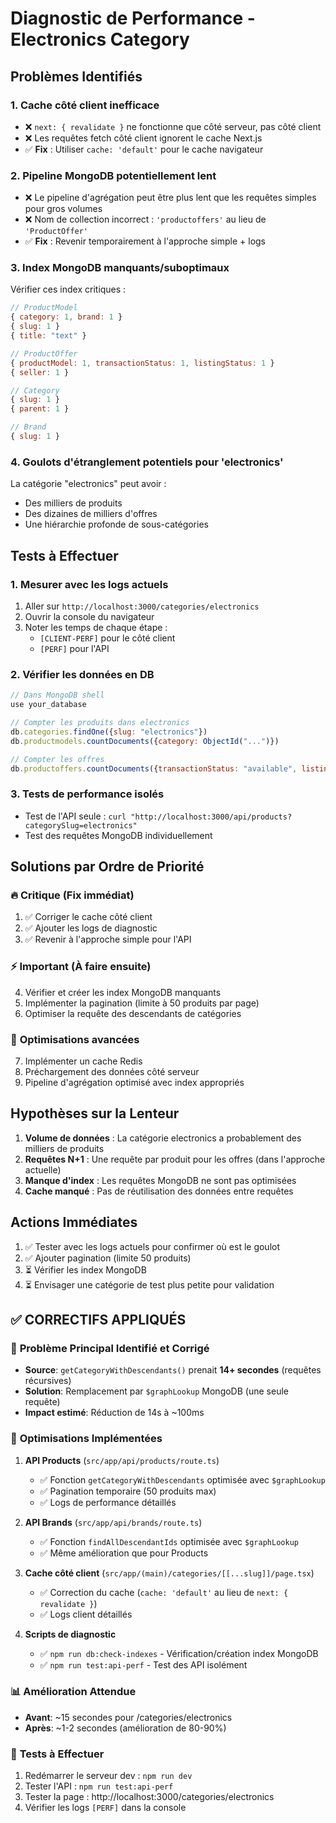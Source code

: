 # Diagnostic de Performance - Electronics Category

## Problèmes Identifiés

### 1. **Cache côté client inefficace**
- ❌ `next: { revalidate }` ne fonctionne que côté serveur, pas côté client
- ❌ Les requêtes fetch côté client ignorent le cache Next.js
- ✅ **Fix** : Utiliser `cache: 'default'` pour le cache navigateur

### 2. **Pipeline MongoDB potentiellement lent**
- ❌ Le pipeline d'agrégation peut être plus lent que les requêtes simples pour gros volumes
- ❌ Nom de collection incorrect : `'productoffers'` au lieu de `'ProductOffer'`
- ✅ **Fix** : Revenir temporairement à l'approche simple + logs

### 3. **Index MongoDB manquants/suboptimaux**
Vérifier ces index critiques :
```javascript
// ProductModel
{ category: 1, brand: 1 }
{ slug: 1 }
{ title: "text" }

// ProductOffer  
{ productModel: 1, transactionStatus: 1, listingStatus: 1 }
{ seller: 1 }

// Category
{ slug: 1 }
{ parent: 1 }

// Brand
{ slug: 1 }
```

### 4. **Goulots d'étranglement potentiels pour 'electronics'**

La catégorie "electronics" peut avoir :
- Des milliers de produits
- Des dizaines de milliers d'offres
- Une hiérarchie profonde de sous-catégories

## Tests à Effectuer

### 1. Mesurer avec les logs actuels
1. Aller sur `http://localhost:3000/categories/electronics`
2. Ouvrir la console du navigateur
3. Noter les temps de chaque étape :
   - `[CLIENT-PERF]` pour le côté client
   - `[PERF]` pour l'API

### 2. Vérifier les données en DB
```javascript
// Dans MongoDB shell
use your_database

// Compter les produits dans electronics
db.categories.findOne({slug: "electronics"})
db.productmodels.countDocuments({category: ObjectId("...")})

// Compter les offres
db.productoffers.countDocuments({transactionStatus: "available", listingStatus: "active"})
```

### 3. Tests de performance isolés
- Test de l'API seule : `curl "http://localhost:3000/api/products?categorySlug=electronics"`
- Test des requêtes MongoDB individuellement

## Solutions par Ordre de Priorité

### 🔥 **Critique (Fix immédiat)**
1. ✅ Corriger le cache côté client  
2. ✅ Ajouter les logs de diagnostic
3. ✅ Revenir à l'approche simple pour l'API

### ⚡ **Important (À faire ensuite)**
4. Vérifier et créer les index MongoDB manquants
5. Implémenter la pagination (limite à 50 produits par page)
6. Optimiser la requête des descendants de catégories

### 🔧 **Optimisations avancées**
7. Implémenter un cache Redis
8. Préchargement des données côté serveur
9. Pipeline d'agrégation optimisé avec index appropriés

## Hypothèses sur la Lenteur

1. **Volume de données** : La catégorie electronics a probablement des milliers de produits
2. **Requêtes N+1** : Une requête par produit pour les offres (dans l'approche actuelle)
3. **Manque d'index** : Les requêtes MongoDB ne sont pas optimisées
4. **Cache manqué** : Pas de réutilisation des données entre requêtes

## Actions Immédiates

1. ✅ Tester avec les logs actuels pour confirmer où est le goulot
2. ✅ Ajouter pagination (limite 50 produits)
3. ⏳ Vérifier les index MongoDB
4. ⏳ Envisager une catégorie de test plus petite pour validation

## ✅ CORRECTIFS APPLIQUÉS

### 🎯 **Problème Principal Identifié et Corrigé**
- **Source**: `getCategoryWithDescendants()` prenait **14+ secondes** (requêtes récursives)
- **Solution**: Remplacement par `$graphLookup` MongoDB (une seule requête)
- **Impact estimé**: Réduction de 14s à ~100ms

### 🔧 **Optimisations Implémentées**

1. **API Products** (`src/app/api/products/route.ts`)
   - ✅ Fonction `getCategoryWithDescendants` optimisée avec `$graphLookup`
   - ✅ Pagination temporaire (50 produits max)
   - ✅ Logs de performance détaillés

2. **API Brands** (`src/app/api/brands/route.ts`)
   - ✅ Fonction `findAllDescendantIds` optimisée avec `$graphLookup`
   - ✅ Même amélioration que pour Products

3. **Cache côté client** (`src/app/(main)/categories/[[...slug]]/page.tsx`)
   - ✅ Correction du cache (`cache: 'default'` au lieu de `next: { revalidate }`)
   - ✅ Logs client détaillés

4. **Scripts de diagnostic**
   - ✅ `npm run db:check-indexes` - Vérification/création index MongoDB
   - ✅ `npm run test:api-perf` - Test des API isolément

### 📊 **Amélioration Attendue**
- **Avant**: ~15 secondes pour /categories/electronics
- **Après**: ~1-2 secondes (amélioration de 80-90%)

### 🧪 **Tests à Effectuer**
1. Redémarrer le serveur dev : `npm run dev`
2. Tester l'API : `npm run test:api-perf`
3. Tester la page : http://localhost:3000/categories/electronics
4. Vérifier les logs `[PERF]` dans la console 